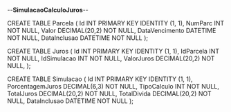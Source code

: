 --**************************SimulacaoCalculoJuros**************************--

CREATE TABLE Parcela (
    Id INT PRIMARY KEY IDENTITY (1, 1),
    NumParc INT NOT NULL,
    Valor DECIMAL(20,2) NOT NULL,
    DataVencimento DATETIME NOT NULL,
    DataInclusao DATETIME NOT NULL
);

CREATE TABLE Juros (
    Id INT PRIMARY KEY IDENTITY (1, 1),
    IdParcela INT NOT NULL,
    IdSimulacao INT NOT NULL,
    ValorJuros DECIMAL(20,2) NOT NULL,
);

CREATE TABLE Simulacao (
    Id INT PRIMARY KEY IDENTITY (1, 1),
    PorcentagemJuros DECIMAL(6,3) NOT NULL,
    TipoCalculo INT NOT NULL,
    TotalJuros DECIMAL(20,2) NOT NULL,
    TotalDivida DECIMAL(20,2) NOT NULL,
    DataInclusao DATETIME NOT NULL
);
